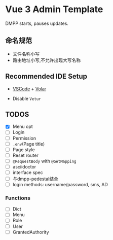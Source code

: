 # Vue 3 Admin Template

DMPP starts, pauses updates.

## 命名规范

- 文件名称小写
- 路由地址小写,不允许出现大写名称

## Recommended IDE Setup

- [VSCode](https://code.visualstudio.com/) + [Volar](https://marketplace.visualstudio.com/items?itemName=johnsoncodehk.volar)

- Disable `Vetur`

## TODOS

- [X] Menu opt
- [ ] Login
- [ ] Permission
- [ ] `.env`(Page title)
- [ ] Page style
- [ ] Reset router
- [ ] `@RequestBody` with `@GetMapping`
- [ ] asciidoctor
- [ ] interface spec
- [ ] 与dmpp-pedestal结合
- [ ] login methods: username/password, sms, AD

### Functions

- [ ] Dict
- [ ] Menu
- [ ] Role
- [ ] User
- [ ] GrantedAuthority
